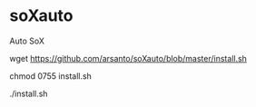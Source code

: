 # soXauto

Auto SoX


wget https://github.com/arsanto/soXauto/blob/master/install.sh

chmod 0755 install.sh

./install.sh
